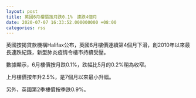 ```yaml
---
layout: post
title: 英國6月樓價按月跌0.1%　連跌4個月
date: 2020-07-07 16:33:52.000000000 +08:00
categories: rss
---
```


英國按揭貸款機構Halifax公布，英國6月樓價連續第4個月下滑，創2010年以來最長連跌紀錄，新型肺炎疫情令樓市持續受壓。

數據顯示，6月樓價按月跌0.1%，跌幅比5月的0.2%稍為收窄。

上月樓價按年升2.5%，是7個月以來最小升幅。

另外，英國第2季樓價按季跌0.9%。

